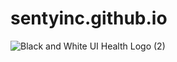 # sentyinc.github.io
![Black and White UI Health Logo (2)](https://github.com/user-attachments/assets/33f74393-6861-4cc0-adff-b2abd2fcc96f)

